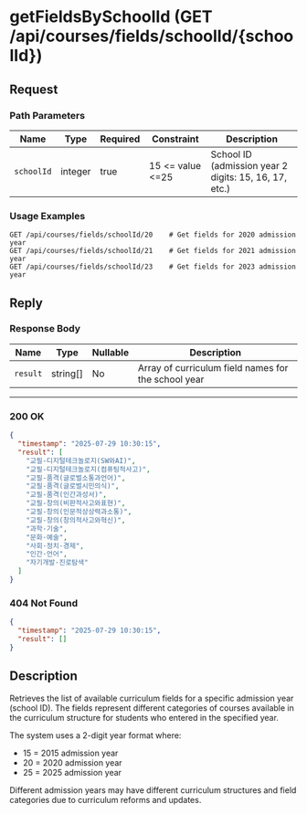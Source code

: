 # getFieldsBySchoolId (GET /api/courses/fields/schoolId/{schoolId})

## Request

### Path Parameters

| Name       | Type    | Required | Constraint       | Description                                           |
|------------|---------|----------|------------------|-------------------------------------------------------|
| `schoolId` | integer | true     | 15 <= value <=25 | School ID (admission year 2 digits: 15, 16, 17, etc.) |

### Usage Examples

```
GET /api/courses/fields/schoolId/20    # Get fields for 2020 admission year
GET /api/courses/fields/schoolId/21    # Get fields for 2021 admission year
GET /api/courses/fields/schoolId/23    # Get fields for 2023 admission year
```

## Reply

### Response Body

| Name     | Type     | Nullable | Description                                         |
|----------|----------|----------|-----------------------------------------------------|
| `result` | string[] | No       | Array of curriculum field names for the school year |

---

### 200 OK

```json
{
  "timestamp": "2025-07-29 10:30:15",
  "result": [
    "교필-디지털테크놀로지(SW와AI)",
    "교필-디지털테크놀로지(컴퓨팅적사고)",
    "교필-품격(글로벌소통과언어)",
    "교필-품격(글로벌시민의식)",
    "교필-품격(인간과성서)",
    "교필-창의(비판적사고와표현)",
    "교필-창의(인문적상상력과소통)",
    "교필-창의(창의적사고와혁신)",
    "과학·기술",
    "문화·예술",
    "사회·정치·경제",
    "인간·언어",
    "자기개발·진로탐색"
  ]
}
```

### 404 Not Found

```json
{
  "timestamp": "2025-07-29 10:30:15",
  "result": []
}
```

## Description

Retrieves the list of available curriculum fields for a specific admission year (school ID). The fields represent
different categories of courses available in the curriculum structure for students who entered in the specified year.

The system uses a 2-digit year format where:

- 15 = 2015 admission year
- 20 = 2020 admission year
- 25 = 2025 admission year

Different admission years may have different curriculum structures and field categories due to curriculum reforms and
updates.
